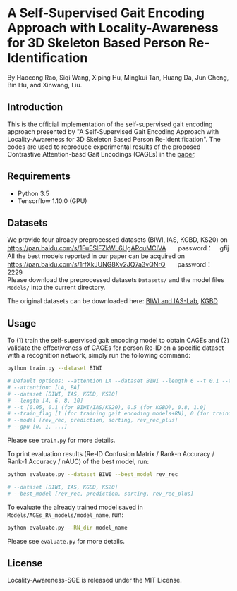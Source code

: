 # A Self-Supervised Gait Encoding Approach with Locality-Awareness for 3D Skeleton Based Person Re-Identification
By Haocong Rao, Siqi Wang, Xiping Hu, Mingkui Tan, Huang Da, Jun Cheng, Bin Hu, and Xinwang, Liu.
## Introduction
This is the official implementation of the self-supervised gait encoding approach presented by "A Self-Supervised Gait Encoding Approach with Locality-Awareness for 3D Skeleton Based Person Re-Identification".
The codes are used to reproduce experimental results of the proposed Contrastive Attention-basd Gait Encodings (CAGEs) in the [paper](./).

## Requirements
- Python 3.5
- Tensorflow 1.10.0 (GPU)

## Datasets
We provide four already preprocessed datasets (BIWI, IAS, KGBD, KS20) on <br/>
https://pan.baidu.com/s/1FuESlFZkWL6UgARcuMCIVA &nbsp; &nbsp; &nbsp; password：&nbsp; &nbsp; gfij <br/>
All the best models reported in our paper can be acquired on <br/>
https://pan.baidu.com/s/1rfXkJUNG8Xv2JQ7a3vQNrQ &nbsp; &nbsp; &nbsp; password：&nbsp; &nbsp; 2229  <br/> 
Please download the preprocessed datasets ``Datasets/`` and the model files ``Models/`` into the current directory. 
<br/>

The original datasets can be downloaded here: [BIWI and IAS-Lab](http://robotics.dei.unipd.it/reid/index.php/downloads), [KGBD](https://www.researchgate.net/publication/275023745_Kinect_Gait_Biometry_Dataset_-_data_from_164_individuals_walking_in_front_of_a_X-Box_360_Kinect_Sensor)
 
## Usage

To (1) train the self-supervised gait encoding model to obtain CAGEs and (2) validate the effectiveness of CAGEs for person Re-ID on a specific dataset with a recognition network,  simply run the following command: 

```bash
python train.py --dataset BIWI

# Default options: --attention LA --dataset BIWI --length 6 --t 0.1 --train_flag 1 --model rev_rec --gpu 0
# --attention: [LA, BA]  
# --dataset [BIWI, IAS, KGBD, KS20]  
# --length [4, 6, 8, 10] 
# --t [0.05, 0.1 (for BIWI/IAS/KS20), 0.5 (for KGBD), 0.8, 1.0] 
# --train_flag [1 (for training gait encoding models+RN), 0 (for training RN)] 
# --model [rev_rec, prediction, sorting, rev_rec_plus] 
# --gpu [0, 1, ...]

```
Please see ```train.py``` for more details.

To print evaluation results (Re-ID Confusion Matrix / Rank-n Accuracy / Rank-1 Accuracy / nAUC) of the best model, run:

```bash
python evaluate.py --dataset BIWI --best_model rev_rec

# --dataset [BIWI, IAS, KGBD, KS20] 
# --best_model [rev_rec, prediction, sorting, rev_rec_plus] 
```
To evaluate the already trained model saved in ```Models/AGEs_RN_models/model_name```, run:

```bash
python evaluate.py --RN_dir model_name

```

Please see ```evaluate.py``` for more details.


## License

Locality-Awareness-SGE is released under the MIT License.
